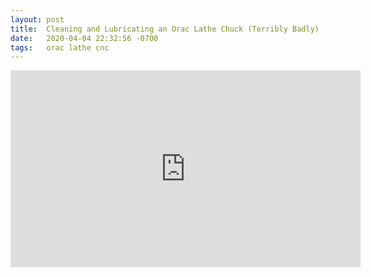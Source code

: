```yaml
---
layout: post
title:  Cleaning and Lubricating an Orac Lathe Chuck (Terribly Badly)
date:   2020-04-04 22:32:56 -0700
tags:   orac lathe cnc
---
```

<iframe width="560" height="315" src="https://www.youtube.com/embed/uzP2tYkJjsw" frameborder="0" allow="accelerometer; autoplay; encrypted-media; gyroscope; picture-in-picture" allowfullscreen></iframe>
